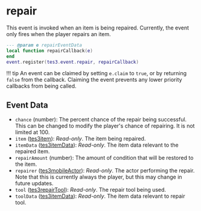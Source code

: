 # repair
<div class="search_terms" style="display: none">repair</div>

<!---
	This file is autogenerated. Do not edit this file manually. Your changes will be ignored.
	More information: https://github.com/MWSE/MWSE/tree/master/docs
-->

This event is invoked when an item is being repaired. Currently, the event only fires when the player repairs an item.

```lua
--- @param e repairEventData
local function repairCallback(e)
end
event.register(tes3.event.repair, repairCallback)
```

!!! tip
	An event can be claimed by setting `e.claim` to `true`, or by returning `false` from the callback. Claiming the event prevents any lower priority callbacks from being called.

## Event Data

* `chance` (number): The percent chance of the repair being successful. This can be changed to modify the player's chance of repairing. It is not limited at 100.
* `item` ([tes3item](../../types/tes3item)): *Read-only*. The item being repaired.
* `itemData` ([tes3itemData](../../types/tes3itemData)): *Read-only*. The item data relevant to the repaired item.
* `repairAmount` (number): The amount of condition that will be restored to the item.
* `repairer` ([tes3mobileActor](../../types/tes3mobileActor)): *Read-only*. The actor performing the repair. Note that this is currently always the player, but this may change in future updates.
* `tool` ([tes3repairTool](../../types/tes3repairTool)): *Read-only*. The repair tool being used.
* `toolData` ([tes3itemData](../../types/tes3itemData)): *Read-only*. The item data relevant to repair tool.

